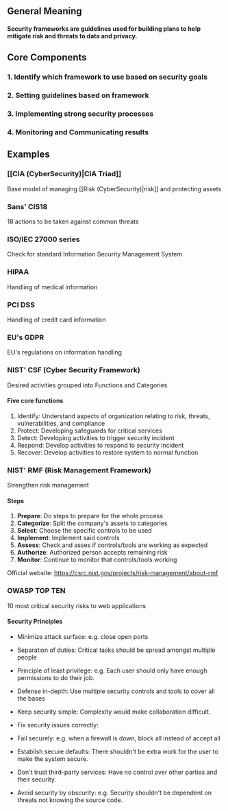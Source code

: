 ## General Meaning
#### **Security frameworks** are guidelines used for building plans to help mitigate risk and threats to data and privacy.

## Core Components
### 1. Identify which framework to use based on security goals
### 2. Setting guidelines based on framework
### 3. Implementing strong security processes
### 4. Monitoring and Communicating results

## Examples

### [[CIA (CyberSecurity)|CIA Triad]]
Base model of managing [[Risk (CyberSecurity)|risk]] and protecting assets

### Sans' CIS18
18 actions to be taken against common threats

### ISO/IEC 27000 series
Check for standard Information Security Management System

### HIPAA
Handling of medical information

### PCI DSS
Handling of credit card information

### EU's GDPR
EU's regulations on information handling

### NIST' CSF (Cyber Security Framework)
Desired activities grouped into Functions and Categories
#### Five core functions
1. Identify: Understand aspects of organization relating to risk, threats, vulnerabilities, and compliance
2. Protect: Developing safeguards for critical services
3. Detect: Developing activities to trigger security incident
4. Respond: Develop activities to respond to security incident
5. Recover: Develop activities to restore system to normal function

### NIST' RMF (Risk Management Framework)
Strengthen risk management
#### Steps
1. **Prepare**: Do steps to prepare for the whole process
2. **Categorize**: Split the company's assets to categories
3. **Select**: Choose the specific controls to be used
4. **Implement**: Implement said controls
5. **Assess**: Check and asses if controls/tools are working as expected
6. **Authorize**: Authorized person accepts remaining risk
8. **Monitor**: Continue to monitor that controls/tools working

Official website: https://csrc.nist.gov/projects/risk-management/about-rmf

### OWASP TOP TEN
10 most critical security risks to web applications
#### Security Principles
- Minimize attack surface: 
	e.g. close open ports

- Separation of duties:
	Critical tasks should be spread amongst multiple people

- Principle of least privilege: 
	e.g. Each user should only have enough permissions to do their job.

- Defense in-depth: 
	Use multiple security controls and tools to cover all the bases

- Keep security simple: 
	Complexity would make collaboration difficult.

- Fix security issues correctly: 

- Fail securely: 
	e.g. when a firewall is down, block all instead of accept all

- Establish secure defaults: 
	There shouldn't be extra work for the user to make the system secure.

- Don't trust third-party services: 
	Have no control over other parties and their security.

- Avoid security by obscurity: 
	e.g. Security shouldn't be dependent on threats not knowing the source code.